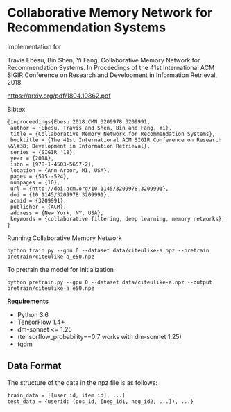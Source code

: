 # Collaborative Memory Network for Recommendation Systems
Implementation for

Travis Ebesu, Bin Shen, Yi Fang. Collaborative Memory Network for Recommendation Systems. In Proceedings of the 41st International ACM SIGIR Conference on Research and Development in Information Retrieval, 2018.

https://arxiv.org/pdf/1804.10862.pdf

Bibtex
```
@inproceedings{Ebesu:2018:CMN:3209978.3209991,
 author = {Ebesu, Travis and Shen, Bin and Fang, Yi},
 title = {Collaborative Memory Network for Recommendation Systems},
 booktitle = {The 41st International ACM SIGIR Conference on Research \&\#38; Development in Information Retrieval},
 series = {SIGIR '18},
 year = {2018},
 isbn = {978-1-4503-5657-2},
 location = {Ann Arbor, MI, USA},
 pages = {515--524},
 numpages = {10},
 url = {http://doi.acm.org/10.1145/3209978.3209991},
 doi = {10.1145/3209978.3209991},
 acmid = {3209991},
 publisher = {ACM},
 address = {New York, NY, USA},
 keywords = {collaborative filtering, deep learning, memory networks},
} 
```

Running Collaborative Memory Network
```
python train.py --gpu 0 --dataset data/citeulike-a.npz --pretrain pretrain/citeulike-a_e50.npz
```


To pretrain the model for initialization
```
python pretrain.py --gpu 0 --dataset data/citeulike-a.npz --output pretrain/citeulike-a_e50.npz
```


**Requirements**
* Python 3.6
* TensorFlow 1.4+ 
* dm-sonnet <= 1.25
 * (tensorflow_probability==0.7 works with dm-sonnet 1.25)
* tqdm 


## Data Format
The structure of the data in the npz file is as follows:

```
train_data = [[user id, item id], ...]
test_data = {userid: (pos_id, [neg_id1, neg_id2, ...]), ...}
```

